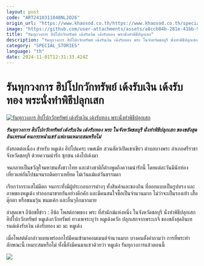 ```yaml
---
layout: post
code: "ART2410311048NLJO26"
origin_url: "https://www.khaosod.co.th/https://www.khaosod.co.th/special-stories/news_9484955"
image: "https://github.com/user-attachments/assets/a8ccb04b-281e-41bb-9dc6-52d63df8f9a6"
title: "รันทุกวงการ ฮิปโปกวักทรัพย์ เด้งรับเงิน เด้งรับทอง พระนั่งทำพิธีปลุกเสก"
description: "รันทุกวงการ ฮิปโปกวักทรัพย์ เด้งรับเงิน เด้งรับทอง พระ ในจังหวัดชลบุรี นั่งทำพิธีปลุกเสก ของขลังสุดอินเทรนด์ คนกระหน่ำแชร์ แห่ถามเหมาะสมหรือไม่"
category: "SPECIAL_STORIES"
language: "th"
date: 2024-11-01T12:31:33.424Z
---
```


# รันทุกวงการ ฮิปโปกวักทรัพย์ เด้งรับเงิน เด้งรับทอง พระนั่งทำพิธีปลุกเสก

[![รันทุกวงการ ฮิปโปกวักทรัพย์ เด้งรับเงิน เด้งรับทอง พระนั่งทำพิธีปลุกเสก](https://www.khaosod.co.th/wpapp/uploads/2024/10/moodang31-10-01.jpg "รันทุกวงการ ฮิปโปกวักทรัพย์ เด้งรับเงิน เด้งรับทอง พระนั่งทำพิธีปลุกเสก")](https://www.khaosod.co.th/wpapp/uploads/2024/10/moodang31-10-01.jpg)

_**รันทุกวงการ ฮิปโปกวักทรัพย์ เด้งรับเงิน เด้งรับทอง พระ ในจังหวัดชลบุรี นั่งทำพิธีปลุกเสก ของขลังสุดอินเทรนด์ คนกระหน่ำแชร์ แห่ถามเหมาะสมหรือไม่**_

ยังฮอตต่อเนื่อง สำหรับ หมูเด้ง ฮิปโปแคระ เพศเมีย สวนสัตว์เปิดเขาเขียว ตำบลบางพระ อำเภอศรีราชา จังหวัดชลบุรี ด้วยความน่ารัก ซุกซน เด้งไปเด้งมา

จนกลายเป็นขวัญใจมหาชนทั้งชาวไทย และต่างชาติก็ต่างพูดถึงความน่ารักนี้ โดยแต่ละวันมีนักท่องเที่ยวแห่กันไปชมจนรถติดยาวเหยียด ไม่เว้นแม้แต่วันธรรมดา

เรียกว่ากระแสไม่มีตก จนกระทั่งมีผู้ประกอบการต่างๆ ทั้งสินค้าและของกิน ที่ออกแบบเป็นรูปทรง และภาพของหมูเด้ง ทำออกมาขายกันอย่างคึกคัก และมีคนสนใจซื้อเป็นจำนวนมาก ไม่ว่าจะเป็นรองเท้า เสื้อ ตุ๊กตา หรือขนมวุ้น ขนมเค้ก และอื่นๆอีกมากมาย

ล่าสุดเพจ อีซ้อขยี้ข่าว : อีซ้อ โพสต์ภาพของ พระ ที่สำนักฆ์แห่งหนึ่ง ในจังหวัดชลบุรี นั่งทำพิธีปลุกเสก ฮิปโปกวักทรัพย์ หมูเด้งกวักทรัพย์ ทางเพจระบุว่า หมูเด้งควัก ปลุกเสกจากพระเกจิ ของขลังสุดอินเทรนด์เด้งรับเงิน เด้งรับทอง มะ มะ หมูเด้ง

เมื่อโพสต์ดังกล่าวเผยแพร่ออกไปมีคนเข้ามาคอมเมนต์จำนวนมาก บางคนตั้งคำถามว่า การที่พระทำลักษณะนี้ เหมาะสมหรือไม่ ทั้งนี้ยังมีคนมาแซวด้วยว่า หมูเด้ง รันทุกวงการแล้วตอนนี้

[![](https://www.khaosod.co.th/wpapp/uploads/2024/10/moodang31-10-04-696x392.jpg)](https://www.khaosod.co.th/wpapp/uploads/2024/10/moodang31-10-04.jpg)